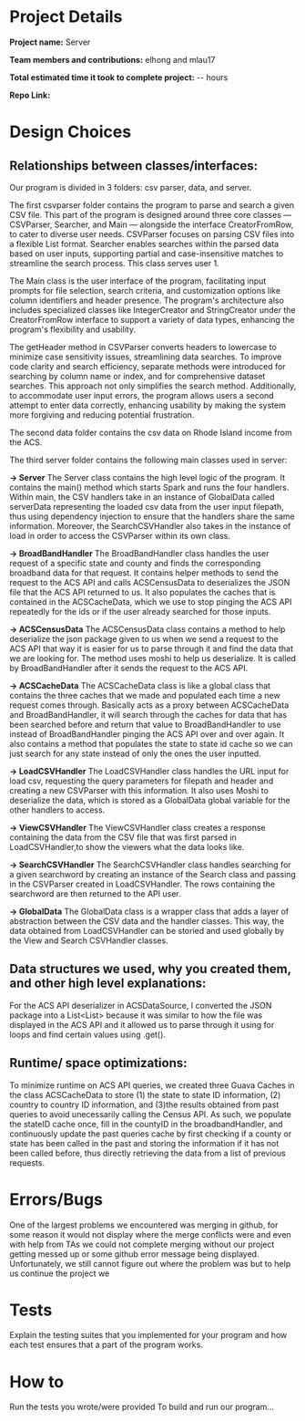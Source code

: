 
# Project Details
**Project name:** Server

**Team members and contributions:** elhong and mlau17

**Total estimated time it took to complete project:** -- hours

**Repo Link:**

# Design Choices
## Relationships between classes/interfaces:

Our program is divided in 3 folders: csv parser, data, and server.

The first csvparser folder contains the program to parse and search a given CSV file. This part of the program is designed around three core classes — CSVParser, Searcher, and Main — alongside the interface CreatorFromRow, to cater to diverse user needs. CSVParser focuses on parsing CSV files into a flexible List format. Searcher enables searches within the parsed data based on user inputs, supporting partial and case-insensitive matches to streamline the search process. This class serves user 1.

The Main class is the user interface of the program, facilitating input prompts for file selection, search criteria, and customization options like column identifiers and header presence. The program's architecture also includes specialized classes like IntegerCreator and StringCreator under the CreatorFromRow interface to support a variety of data types, enhancing the program's flexibility and usability.

The getHeader method in CSVParser converts headers to lowercase to minimize case sensitivity issues, streamlining data searches. To improve code clarity and search efficiency, separate methods were introduced for searching by column name or index, and for comprehensive dataset searches. This approach not only simplifies the search method. Additionally, to accommodate user input errors, the program allows users a second attempt to enter data correctly, enhancing usability by making the system more forgiving and reducing potential frustration.
 
The second data folder contains the csv data on Rhode Island income from the ACS. 

The third server folder contains the following main classes used in server:

**-> Server**
The Server class contains the high level logic of the program. It contains the main() method which starts Spark and runs the four handlers. Within main, the CSV handlers take in an instance of GlobalData called serverData representing the loaded csv data from the user input filepath, thus using dependency injection to ensure that the handlers share the same information. Moreover, the SearchCSVHandler also takes in the instance of load in order to access the CSVParser within its own class.
 
**-> BroadBandHandler**
 The BroadBandHandler class handles the user request of a specific state and county and finds the corresponding broadband data for that request. It contains helper methods to send the request to the ACS API and calls ACSCensusData to deserializes the JSON file that the ACS API returned to us. It also populates the caches that is contained in the ACSCacheData, which we use to stop pinging the ACS API repeatedly for the ids or if the user already searched for those inputs.
 
 **-> ACSCensusData**
The ACSCensusData class contains a method to help deserialize the json package given to us when we send a request to the ACS API that way it is easier for us to parse through it and find the data that we are looking for. The method uses moshi to help us deserialize. It is called by BroadBandHandler after it sends the request to the ACS API.

**-> ACSCacheData**
The ACSCacheData class is like a global class that contains the three caches that we made and populated each time a new request comes through. Basically acts as a proxy between ACSCacheData and BroadBandHandler, it will search through the caches for data that has been searched before and return that value to BroadBandHandler to use instead of BroadBandHandler pinging the ACS API over and over again. It also contains a method that populates the state to state id cache so we can just search for any state instead of only the ones the user inputted.

**-> LoadCSVHandler**
 The LoadCSVHandler class handles the URL input for load csv, requesting the query parameters for filepath and header and  creating a new CSVParser with this information. It also uses Moshi to deserialize the data, which is stored as a   GlobalData global variable for the other handlers to access.
 
**-> ViewCSVHandler**
 The ViewCSVHandler class creates a response containing the data from the CSV file that was first parsed in  LoadCSVHandler,to show the viewers what the data looks like. 
 
**-> SearchCSVHandler**
 The SearchCSVHandler class handles searching for a given searchword by creating an instance of the Search class and  passing in the CSVParser created in LoadCSVHandler. The rows containing the searchword are then returned to the API user.
 
**-> GlobalData**
 The GlobalData class is a wrapper class that adds a layer of abstraction between the CSV data and the handler classes.  This way, the data obtained from LoadCSVHandler can be storied and used globally by the View and Search CSVHandler  classes.

## Data structures we used, why you created them, and other high level explanations:

For the ACS API deserializer in ACSDataSource, I converted the JSON package into a List<List<String>> because it was similar to how the file was displayed in the ACS API and it allowed us to parse through it using for loops and find certain values using .get(). 

## Runtime/ space optimizations:

To minimize runtime on ACS API queries, we created three Guava Caches in the class ACSCacheData to store (1) the state to state ID information, (2) country to country ID information, and (3)the results obtained from past queries to avoid unecessarily calling the Census API. As such, we populate the stateID cache once, fill in the countyID in the broadbandHandler, and continuously update the past queries cache by first checking if a county or state has been called in the past and storing the information if it has not been called before, thus directly retrieving the data from a list of previous requests. 

# Errors/Bugs

One of the largest problems we encountered was merging in github, for some reason it would not display where the merge conflicts were and even with help from TAs we could not complete merging without our project getting messed up or some github error message being displayed. Unfortunately, we still cannot figure out where the problem was but to help us continue the project we 

# Tests
 Explain the testing suites that you implemented for your program and how each test ensures that a part of the program   works. 


# How to
Run the tests you wrote/were provided
To build and run our program...

